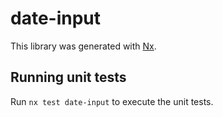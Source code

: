 # date-input

This library was generated with [Nx](https://nx.dev).

## Running unit tests

Run `nx test date-input` to execute the unit tests.
